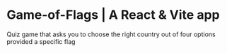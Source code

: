 # Game-of-Flags | A React & Vite app

Quiz game that asks you to choose the right country out of four options provided a specific flag 
